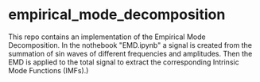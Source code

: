 # empirical_mode_decomposition
This repo contains an implementation of the Empirical Mode Decomposition. In the nothebook "EMD.ipynb" a signal is created from the summation of sin waves of different frequencies and amplitudes. Then the EMD is applied to the total signal to extract the corresponding Intrinsic Mode Functions (IMFs).)
